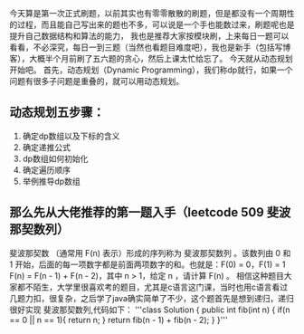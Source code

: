 今天算是第一次正式刷题，以前其实也有零零散散的刷题，但是都没有一个周期性的过程，而且能自己写出来的题也不多，可以说是一个手也能数过来，刷题呢也是提升自己数据结构和算法的能力，
我也是推荐大家按模块刷，上来每日一题可以看看，不必深究，每日一到三题（当然也看题目难度吧），我也是新手（包括写博客），大概半个月前刷了五六题的贪心，然后上课太忙给忘了。
今天就从动态规划开始吧。
首先，动态规划（Dynamic Programming），我们称dp就行，如果一个问题有很多子问题是重叠的，就可以用动态规划。
## 动态规划五步骤：
1. 确定dp数组以及下标的含义
2. 确定递推公式
3. dp数组如何初始化
4. 确定遍历顺序
5. 举例推导dp数组
## 那么先从大佬推荐的第一题入手（leetcode 509 斐波那契数列）
斐波那契数 （通常用 F(n) 表示）形成的序列称为 斐波那契数列 。该数列由 0 和 1 开始，后面的每一项数字都是前面两项数字的和。也就是：F(0) = 0，F(1) = 1
  F(n) = F(n - 1) + F(n - 2)，其中 n > 1，给定 n ，请计算 F(n) 。
相信这种题目大家都不陌生，大学里很喜欢考的题目，尤其是c语言这门课，当时也用c语言看过几题力扣，很复杂，之后学了java确实简单了不少，这个题首先是想到递归，递归很好实现
斐波那契数列,代码如下：
'''class Solution {
    public int fib(int n) {
        if(n == 0 || n == 1){
            return n;
        }
         return fib(n - 1) + fib(n - 2);
    }
}'''
